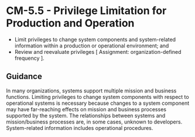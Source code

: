 # CM-5.5 - Privilege Limitation for Production and Operation
- Limit privileges to change system components and system-related information within a production or operational environment; and
- Review and reevaluate privileges \[ Assignment: organization-defined frequency \].
## Guidance
In many organizations, systems support multiple mission and business functions. Limiting privileges to change system components with respect to operational systems is necessary because changes to a system component may have far-reaching effects on mission and business processes supported by the system. The relationships between systems and mission/business processes are, in some cases, unknown to developers. System-related information includes operational procedures.